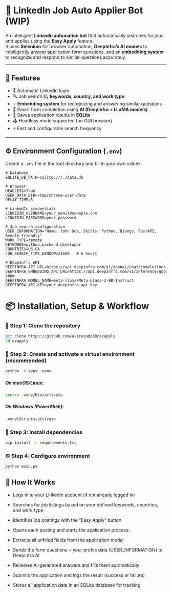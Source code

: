 # 🤖 LinkedIn Job Auto Applier Bot (WIP)

An intelligent **LinkedIn automation bot** that automatically searches for jobs and applies using the **Easy Apply** feature.  
It uses **Selenium** for browser automation, **DeepInfra’s AI models** to intelligently answer application form questions, and an **embedding system** to recognize and respond to similar questions accurately.

---

## 🚀 Features

- 🔐 Automatic LinkedIn login
- 🔍 Job search by **keywords, country, and work type**
- 💡 **Embedding system** for recognizing and answering similar questions
- 🧠 Smart form completion using **AI (DeepInfra + LLaMA models)**
- 💾 Saves application results in **SQLite**
- 🕹️ Headless mode supported (no GUI browser)
- ⚡ Fast and configurable search frequency


---

## ⚙️ Environment Configuration (`.env`)

Create a `.env` file in the root directory and fill in your own values:

```env
# Database
SQLITE_DB_PATH=sqlite:///./data.db

# Browser
HEADLESS=True
USER_DATA_DIR=/tmp/chrome-user-data
DELAY_TIME=5

# LinkedIn credentials
LINKEDIN_USERNAME=your_email@example.com
LINKEDIN_PASSWORD=your_password

# Job search configuration
USER_INFORMATION="Name: John Doe, Skills: Python, Django, FastAPI, Remote-friendly"
WORK_TYPE=remote
KEYWORDS=python,backend,developer
COUNTRIES=US,CA
JOB_SEARCH_TIME_WINDOW=21600   # 6 hours

# DeepInfra API
DEEPINFRA_API_URL=https://api.deepinfra.com/v1/openai/chat/completions
DEEPINFRA_EMBEDDING_API_URL=https://api.deepinfra.com/v1/inference/google/embeddinggemma-300m
DEEPINFRA_MODEL_NAME=meta-llama/Meta-Llama-3-8B-Instruct
DEEPINFRA_API_KEY=your_deepinfra_api_key
```

# 📦 Installation, Setup & Workflow

### 🧰 Step 1: Clone the repository
```bash
git clone https://github.com/alirezadp10/ezapply
cd ezapply
```

### 🧱 Step 2: Create and activate a virtual environment (recommended)
```bash
python -m venv .venv
```

##### On macOS/Linux:
```bash
source .venv/bin/activate
```

##### On Windows (PowerShell):
```bash
.venv\Scripts\activate
```

### 🧩 Step 3: Install dependencies
```bash
pip install -r requirements.txt
```

### ⚙️ Step 4: Configure environment
```bash
python main.py
```

## 🧠 How It Works

- Logs in to your LinkedIn account (if not already logged in)

- Searches for job listings based on your defined keywords, countries, and work type

- Identifies job postings with the “Easy Apply” button

- Opens each posting and starts the application process:

- Extracts all unfilled fields from the application modal

- Sends the form questions + your profile data (USER_INFORMATION) to DeepInfra AI

- Receives AI-generated answers and fills them automatically

- Submits the application and logs the result (success or failure)

- Stores all application data in an SQLite database for tracking
